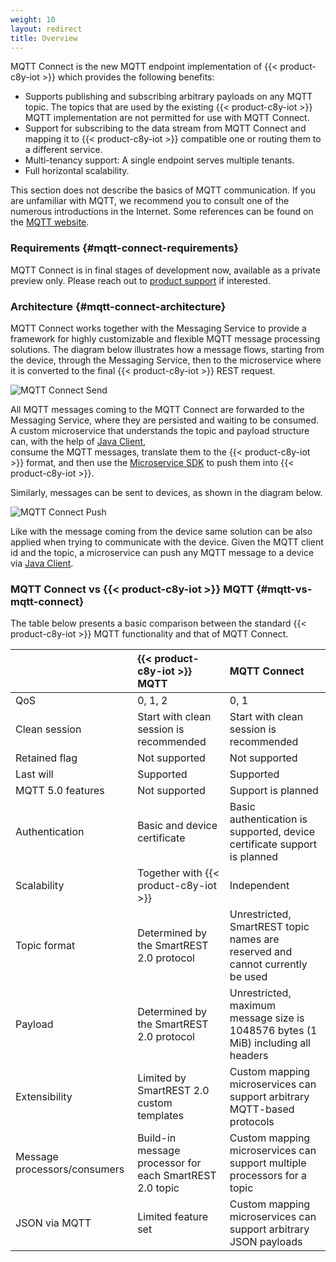 ```yaml
---
weight: 10
layout: redirect
title: Overview
---
```


MQTT Connect is the new MQTT endpoint implementation of {{< product-c8y-iot >}} which provides the following benefits:

* Supports publishing and subscribing arbitrary payloads on any MQTT topic. The topics that are used by the existing {{< product-c8y-iot >}} MQTT implementation are not permitted for use with MQTT Connect.
* Support for subscribing to the data stream from MQTT Connect and mapping it to {{< product-c8y-iot >}} compatible one or routing them to a different service.
* Multi-tenancy support: A single endpoint serves multiple tenants.
* Full horizontal scalability.

This section does not describe the basics of MQTT communication. If you are unfamiliar with MQTT, we recommend 
you to consult one of the numerous introductions in the Internet. Some references can be found on the [MQTT website](https://mqtt.org/mqtt-specification/).

### Requirements {#mqtt-connect-requirements}

MQTT Connect is in final stages of development now, available as a private preview only. Please reach out to [product support](/additional-resources/contacting-support/) if interested.

### Architecture {#mqtt-connect-architecture}

MQTT Connect works together with the Messaging Service to provide a framework for highly customizable and flexible MQTT message processing solutions.
The diagram below illustrates how a message flows, starting from the device, through the Messaging Service, 
then to the microservice where it is converted to the final {{< product-c8y-iot >}} REST request.

![MQTT Connect Send](/images/mqtt-connect/mqtt-connect-send.svg)

All MQTT messages coming to the MQTT Connect are forwarded to the Messaging Service, where they are persisted and waiting to be consumed.
A custom microservice that understands the topic and payload structure can, with the help of [Java Client](/device-integration/mqtt-connect#java-client),    
consume the MQTT messages, translate them to the {{< product-c8y-iot >}} format, and then use the [Microservice SDK](/microservice-sdk/java) to push them into {{< product-c8y-iot >}}.

Similarly, messages can be sent to devices, as shown in the diagram below.

![MQTT Connect Push](/images/mqtt-connect/mqtt-connect-push.svg)

Like with the message coming from the device same solution can be also applied when trying to communicate with the device.
Given the MQTT client id and the topic, a microservice can push any MQTT message to a device via [Java Client](/device-integration/mqtt-connect#java-client).

### MQTT Connect vs {{< product-c8y-iot >}} MQTT {#mqtt-vs-mqtt-connect}

The table below presents a basic comparison between the standard {{< product-c8y-iot >}} MQTT functionality and that of MQTT Connect.

|                              | {{< product-c8y-iot >}} MQTT                            | MQTT Connect                                                                      |
|:-----------------------------|:--------------------------------------------------------|:----------------------------------------------------------------------------------|
| QoS                          | 0, 1, 2                                                 | 0, 1                                                                              |
| Clean session                | Start with clean session is recommended                 | Start with clean session is recommended                                           |
| Retained flag                | Not supported                                           | Not supported                                                                     |
| Last will                    | Supported                                               | Supported                                                                         |
| MQTT 5.0 features            | Not supported                                           | Support is planned                                                                |
| Authentication               | Basic and device certificate                            | Basic authentication is supported, device certificate support is planned          |
| Scalability                  | Together with {{< product-c8y-iot >}}                   | Independent                                                                       |
| Topic format                 | Determined by the SmartREST 2.0 protocol                | Unrestricted, SmartREST topic names are reserved and cannot currently be used     |                                                                     |
| Payload                      | Determined by the SmartREST 2.0 protocol                | Unrestricted, maximum message size is 1048576 bytes (1 MiB) including all headers |                                                                   |
| Extensibility                | Limited by SmartREST 2.0 custom templates               | Custom mapping microservices can support arbitrary MQTT-based protocols           |
| Message processors/consumers | Build-in message processor for each SmartREST 2.0 topic | Custom mapping microservices can support multiple processors for a topic          |
| JSON via MQTT                | Limited feature set                                     | Custom mapping microservices can support arbitrary JSON payloads                  |                                                  |

